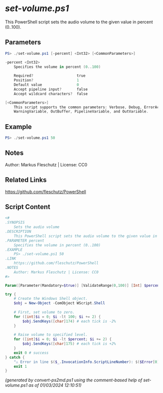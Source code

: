 *set-volume.ps1*
================

This PowerShell script sets the audio volume to the given value in percent (0..100).

Parameters
----------
```powershell
PS> ./set-volume.ps1 [-percent] <Int32> [<CommonParameters>]

-percent <Int32>
    Specifies the volume in percent (0..100)
    
    Required?                    true
    Position?                    1
    Default value                0
    Accept pipeline input?       false
    Accept wildcard characters?  false

[<CommonParameters>]
    This script supports the common parameters: Verbose, Debug, ErrorAction, ErrorVariable, WarningAction, 
    WarningVariable, OutBuffer, PipelineVariable, and OutVariable.
```

Example
-------
```powershell
PS> ./set-volume.ps1 50

```

Notes
-----
Author: Markus Fleschutz | License: CC0

Related Links
-------------
https://github.com/fleschutz/PowerShell

Script Content
--------------
```powershell
<#
.SYNOPSIS
	Sets the audio volume 
.DESCRIPTION
	This PowerShell script sets the audio volume to the given value in percent (0..100).
.PARAMETER percent
	Specifies the volume in percent (0..100)
.EXAMPLE
	PS> ./set-volume.ps1 50
.LINK
	https://github.com/fleschutz/PowerShell
.NOTES
	Author: Markus Fleschutz | License: CC0
#>

Param([Parameter(Mandatory=$true)] [ValidateRange(0,100)] [Int] $percent)

try {
	# Create the Windows Shell object. 
	$obj = New-Object -ComObject WScript.Shell
    
	# First, set volume to zero. 
	for ([int]$i = 0; $i -lt 100; $i += 2) {
		$obj.SendKeys([char]174) # each tick is -2%
	}
    
	# Raise volume to specified level. 
	for ([int]$i = 0; $i -lt $percent; $i += 2) {
		$obj.SendKeys([char]175) # each tick is +2%
	}
	exit 0 # success
} catch {
	"⚠️ Error in line $($_.InvocationInfo.ScriptLineNumber): $($Error[0])"
	exit 1
}
```

*(generated by convert-ps2md.ps1 using the comment-based help of set-volume.ps1 as of 01/03/2024 12:10:51)*
